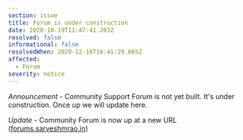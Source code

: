 ```yaml
---
section: issue
title: Forum is under construction
date: 2020-10-19T11:47:41.203Z
resolved: false
informational: false
resolvedWhen: 2020-12-16T16:41:29.665Z
affected:
  - Forum
severity: notice
---
```

*Announcement* - Community Support Forum is not yet built. It's under construction. Once up we will update here.

*Update -* Community Forum is now up at a new URL ([forums.sarveshmrao.in](https://forums.sarveshmrao.in))